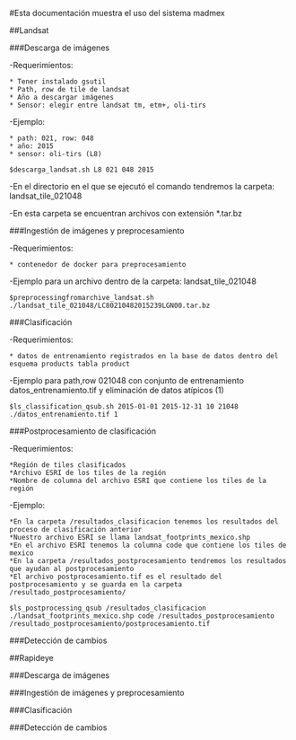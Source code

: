 #Esta documentación muestra el uso del sistema madmex


##Landsat

###Descarga de imágenes

-Requerimientos:

	* Tener instalado gsutil
	* Path, row de tile de landsat
	* Año a descargar imágenes
	* Sensor: elegir entre landsat tm, etm+, oli-tirs

-Ejemplo:

	* path: 021, row: 048
	* año: 2015
	* sensor: oli-tirs (L8)

```
$descarga_landsat.sh L8 021 048 2015
```

-En el directorio en el que se ejecutó el comando tendremos la carpeta: landsat_tile_021048

-En esta carpeta se encuentran archivos con extensión *.tar.bz


###Ingestión de imágenes y preprocesamiento

-Requerimientos:

	* contenedor de docker para preprocesamiento

-Ejemplo para un archivo dentro de la carpeta: landsat_tile_021048

```
$preprocessingfromarchive_landsat.sh ./landsat_tile_021048/LC80210482015239LGN00.tar.bz
```

###Clasificación

-Requerimientos:

	* datos de entrenamiento registrados en la base de datos dentro del esquema products tabla product


-Ejemplo para path,row 021048 con conjunto de entrenamiento datos_entrenamiento.tif y eliminación de datos atípicos (1)


```
$ls_classification_qsub.sh 2015-01-01 2015-12-31 10 21048 ./datos_entrenamiento.tif 1
```

###Postprocesamiento de clasificación

-Requerimientos:

	*Región de tiles clasificados
	*Archivo ESRI de los tiles de la región
	*Nombre de columna del archivo ESRI que contiene los tiles de la región

-Ejemplo:

	*En la carpeta /resultados_clasificacion tenemos los resultados del proceso de clasificación anterior
	*Nuestro archivo ESRI se llama landsat_footprints_mexico.shp
	*En el archivo ESRI tenemos la columna code que contiene los tiles de mexico
	*En la carpeta /resultados_postprocesamiento tendremos los resultados que ayudan al postprocesamiento
	*El archivo postprocesamiento.tif es el resultado del postprocesamiento y se guarda en la carpeta /resultado_postprocesamiento/

```
$ls_postprocessing_qsub /resultados_clasificacion ./landsat_footprints_mexico.shp code /resultados_postprocesamiento /resultado_postprocesamiento/postprocesamiento.tif
```

###Detección de cambios



##Rapideye

###Descarga de imágenes

###Ingestión de imágenes y preprocesamiento

###Clasificación

###Detección de cambios

